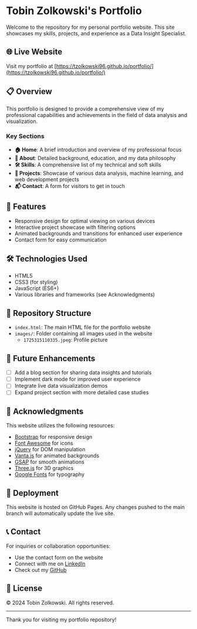 # Tobin Zolkowski's Portfolio

Welcome to the repository for my personal portfolio website. This site showcases my skills, projects, and experience as a Data Insight Specialist.

## 🌐 Live Website

Visit my portfolio at [https://tzolkowski96.github.io/portfolio/](https://tzolkowski96.github.io/portfolio/)

## 📋 Overview

This portfolio is designed to provide a comprehensive view of my professional capabilities and achievements in the field of data analysis and visualization.

### Key Sections

- **🏠 Home**: A brief introduction and overview of my professional focus
- **👤 About**: Detailed background, education, and my data philosophy
- **🛠️ Skills**: A comprehensive list of my technical and soft skills
- **💼 Projects**: Showcase of various data analysis, machine learning, and web development projects
- **📬 Contact**: A form for visitors to get in touch

## 🚀 Features

- Responsive design for optimal viewing on various devices
- Interactive project showcase with filtering options
- Animated backgrounds and transitions for enhanced user experience
- Contact form for easy communication

## 🛠️ Technologies Used

- HTML5
- CSS3 (for styling)
- JavaScript (ES6+)
- Various libraries and frameworks (see Acknowledgments)

## 📁 Repository Structure

- `index.html`: The main HTML file for the portfolio website
- `images/`: Folder containing all images used in the website
  - `1725315110335.jpeg`: Profile picture

## 🌟 Future Enhancements

- [ ] Add a blog section for sharing data insights and tutorials
- [ ] Implement dark mode for improved user experience
- [ ] Integrate live data visualization demos
- [ ] Expand project section with more detailed case studies

## 🙏 Acknowledgments

This website utilizes the following resources:

- [Bootstrap](https://getbootstrap.com/) for responsive design
- [Font Awesome](https://fontawesome.com/) for icons
- [jQuery](https://jquery.com/) for DOM manipulation
- [Vanta.js](https://www.vantajs.com/) for animated backgrounds
- [GSAP](https://greensock.com/gsap/) for smooth animations
- [Three.js](https://threejs.org/) for 3D graphics
- [Google Fonts](https://fonts.google.com/) for typography

## 🚀 Deployment

This website is hosted on GitHub Pages. Any changes pushed to the main branch will automatically update the live site.

## 📞 Contact

For inquiries or collaboration opportunities:
- Use the contact form on the website
- Connect with me on [LinkedIn](https://www.linkedin.com/in/tobin-zolkowski/)
- Check out my [GitHub](https://github.com/tzolkowski96)

## 📄 License

© 2024 Tobin Zolkowski. All rights reserved.

---

Thank you for visiting my portfolio repository!
